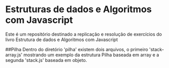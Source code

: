 # Estruturas de dados e Algoritmos com Javascript
Este é um repositório destinado a replicação e resolução de exercícios do livro Estrutura de dados e Algoritmos com Javascript

##Pilha
Dentro do diretório 'pilha' existem dois arquivos, o primeiro 'stack-array.js' mostrando um exemplo da estrutura Pilha baseada em array e a segunda 'stack.js' baseada em objeto.
